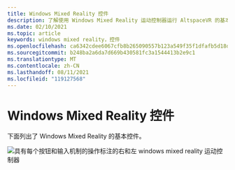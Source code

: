 ```yaml
---
title: Windows Mixed Reality 控件
description: 了解使用 Windows Mixed Reality 运动控制器运行 AltspaceVR 的基本控制方案。
ms.date: 02/10/2021
ms.topic: article
keywords: windows mixed reality，控件
ms.openlocfilehash: ca6342cdee6067cfb8b265090557b123a549f35f1dfafb5d18d11bb58b2cfb38
ms.sourcegitcommit: b248ba2a6da7d669b430581fc3a1544413b2e9c1
ms.translationtype: MT
ms.contentlocale: zh-CN
ms.lasthandoff: 08/11/2021
ms.locfileid: "119127568"
---
```

# <a name="windows-mixed-reality-controls"></a>Windows Mixed Reality 控件

下面列出了 Windows Mixed Reality 的基本控件。

![具有每个按钮和输入机制的操作标注的右和左 windows mixed reality 运动控制器](images/windows-mixed-controls.jpg)